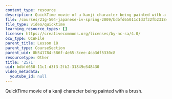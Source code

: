 ```yaml
---
content_type: resource
description: QuickTime movie of a kanji character being painted with a brush.
file: /courses/21g-504-japanese-iv-spring-2009/bdbfd65011c1d3f32fb231849e348430_2571.mov
file_type: video/quicktime
learning_resource_types: []
license: https://creativecommons.org/licenses/by-nc-sa/4.0/
ocw_type: OCWFile
parent_title: Lesson 18
parent_type: CourseSection
parent_uid: 8b541784-586f-4e65-3cee-4ca3df5330c8
resourcetype: Other
title: '2571'
uid: bdbfd650-11c1-d3f3-2fb2-31849e348430
video_metadata:
  youtube_id: null
---
```

QuickTime movie of a kanji character being painted with a brush.